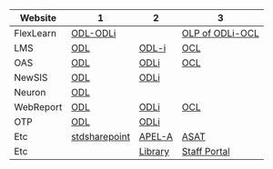 
| Website      |  1 |  2 |  3 |
| ----------- | ----------- | ----------- | ----------- |
| FlexLearn   | [ODL-ODLi](https://flexlearn.wou.edu.my/) |  | [OLP of ODLi-OCL](https://olp-oncampus.wou.edu.my/)  |
| LMS   | [ODL](http://lms.wou.edu.my/) | [ODL-i](http://lms-i.wou.edu.my/)  | [OCL](https://lms-oncampus.wou.edu.my) |
| OAS   | [ODL](https://assignment.wou.edu.my/) | [ODLi](https://oas-i.wou.edu.my/) | [OCL](https://oas-oncampus.wou.edu.my) |
| NewSIS   | [ODL](http://newsis.wou.edu.my/) | [ODLi](https://exam-i.wou.edu.my/) |  |
| Neuron   | [ODL](https://neuron.wou.edu.my/) |  |  |
| WebReport   | [ODL](https://woureport.wou.edu.my/) | [ODLi](https://woureport-i.wou.edu.my/reports/) | [OCL](https://woureport-oncampus.wou.edu.my/) |
| OTP  | [ODL](https://assignment.wou.edu.my/otp/onlineTutorProjectSupervisorSST.asp)| [ODLi](https://oas-oncampus.wou.edu.my/olp/onlinePaymentVerifiedODLI.asp) |   |
| Etc  | [stdsharepoint](https://studentwouedu.sharepoint.com/) | [APEL-A](https://apel.wou.edu.my) | [ASAT](https://asat.wou.edu.my) |
| Etc  | | [Library](https://woulibrary.wou.edu.my/) | [Staff Portal](https://staffportal.wou.edu.my/)  |

